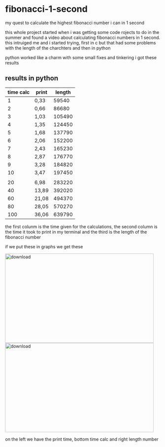# fibonacci-1-second
my quest to calculate the highest fibonacci number i can in 1 second

this whole project started when i was getting some code rojects to do in the summer and found a video about calculating fibonacci numbers in 1 second. 
this intruiged me and i started trying, first in c but that had some problems with the length of the charchters and then in python

python worked like a charm with some small fixes and tinkering i got these results

## results in python

| time calc | print | length |
| --------- | ----- | ------ |
| 1         | 0,33  | 59540  |
| 2         | 0,66  | 86680  |
| 3         | 1,03  | 105490 |
| 4         | 1,35  | 124450 |
| 5         | 1,68  | 137790 |
| 6         | 2,06  | 152200 |
| 7         | 2,43  | 165230 |
| 8         | 2,87  | 176770 |
| 9         | 3,28  | 184820 |
| 10        | 3,47  | 197450 |
|           |       |        |
| 20        | 6,98  | 283220 |
| 40        | 13,89 | 392020 |
| 60        | 21,08 | 494370 |
| 80        | 28,05 | 570270 |
| 100       | 36,06 | 639790 |

the first colunm is the time given for the calculations, the second column is the time it took to print in my terminal and the third is the length of the fibonacci number

if we put these in graphs we get these 


<img width="482" height="290" alt="download" src="https://github.com/user-attachments/assets/8ca4cc20-c171-4727-86d8-2e794a3b14d2" />
<img width="482" height="290" alt="download" src="https://github.com/user-attachments/assets/5e33df8e-9f5e-4e7a-9aac-0a329d4b44ef" />

on the left we have the print time, bottom time calc and right length number
